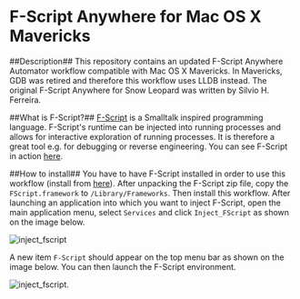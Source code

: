 F-Script Anywhere for Mac OS X Mavericks
===============

##Description##
This repository contains an updated F-Script Anywhere Automator workflow compatible with Mac OS X Mavericks. In Mavericks, GDB was retired and therefore this workflow uses LLDB instead. The original F-Script Anywhere for Snow Leopard was written by Silvio H. Ferreira.

##What is F-Script?##
[F-Script](https://en.wikipedia.org/wiki/F-Script_\(programming_language\)) is a Smalltalk inspired programming language. F-Script's runtime can be injected into running processes and allows for interactive exploration of running processes. It is therefore a great tool e.g. for debugging or reverse engineering.
You can see F-Script in action [here](http://www.youtube.com/watch?v=SNVnoulAHbg).

##How to install##
You have to have F-Script installed in order to use this workflow (install from [here](http://www.fscript.org/download/download.htm)). After unpacking the F-Script zip file, copy the `FScript.framework` to `/Library/Frameworks`. Then install this workflow. After launching an application into which you want to inject F-Script, open the main application menu, select `Services` and click `Inject_FScript` as shown on the image below.

![inject_fscript](https://raw.github.com/adamnemecek/FScriptAnywhere/screenshots/pic1.png)

A new item `F-Script` should appear on the top menu bar as shown on the image below. You can then launch the F-Script environment.

![inject_fscript](https://raw.github.com/adamnemecek/FScriptAnywhere/screenshots/pic2.png).

